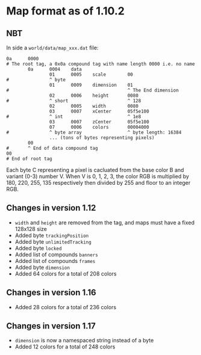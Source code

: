Map format as of 1.10.2
=======================

NBT
---

In side a `world/data/map_xxx.dat` file:

```
0a      0000
# The root tag, a 0x0a compound tag with name length 0000 i.e. no name
        0a      0004    data
                01      0005    scale        00
#               ^ byte
                01      0009    dimension    01
#                                            ^ The End dimension
                02      0006    height       0080
#               ^ short                      ^ 128
                02      0005    width        0080
                03      0007    xCenter      05f5e100
#               ^ int                        ^ 1e8
                03      0007    zCenter      05f5e100
                07      0006    colors       00004000
#               ^ byte array                 ^ byte length: 16384
                ... (tons of bytes representing pixels)
        00
#       ^ End of data compound tag
00
# End of root tag
```

Each byte C representing a pixel is cacluated from the base color B and variant (0-3) number V. When V is 0, 1, 2, 3, the color RGB is multiplied by 180, 220, 255, 135 respectively then divided by 255 and floor to an integer RGB.

Changes in version 1.12
-----------------------

* `width` and `height` are removed from the tag, and maps must have a fixed 128x128 size
* Added byte `trackingPosition`
* Added byte `unlimitedTracking`
* Added byte `locked`
* Added list of compounds `banners`
* Added list of compounds `frames`
* Added byte `dimension`
* Added 64 colors for a total of 208 colors

Changes in version 1.16
-----------------------
* Added 28 colors for a total of 236 colors

Changes in version 1.17
-----------------------
* `dimension` is now a namespaced string instead of a byte
* Added 12 colors for a total of 248 colors
